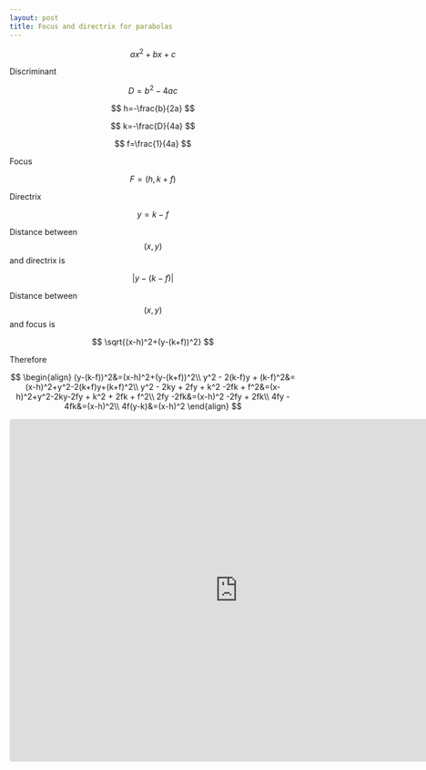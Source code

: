 ```yaml
---
layout: post
title: Focus and directrix for parabolas
---
```


$$
ax^2+bx+c
$$

Discriminant

$$
D=b^2-4ac
$$

$$
h=-\frac{b}{2a}
$$

$$
k=-\frac{D}{4a}
$$



$$
f=\frac{1}{4a}
$$

Focus

$$
F=(h,k+f)
$$

Directrix

$$
y=k-f
$$

Distance between $$(x,y)$$ and directrix is

$$
|y-(k-f)|
$$

Distance between $$(x,y)$$ and focus is

$$
\sqrt{(x-h)^2+(y-(k+f))^2}
$$



Therefore

$$
\begin{align}
(y-(k-f))^2&=(x-h)^2+(y-(k+f))^2\\
y^2 - 2(k-f)y + (k-f)^2&=(x-h)^2+y^2-2(k+f)y+(k+f)^2\\
y^2 - 2ky + 2fy + k^2 -2fk + f^2&=(x-h)^2+y^2-2ky-2fy + k^2 + 2fk + f^2\\
2fy -2fk&=(x-h)^2 -2fy + 2fk\\
4fy - 4fk&=(x-h)^2\\
4f(y-k)&=(x-h)^2
\end{align}
$$



<iframe src="https://www.geogebra.org/calculator/phhw4fmu?embed" width="800" height="600" allowfullscreen style="border: 1px solid #e4e4e4;border-radius: 4px;" frameborder="0"></iframe>